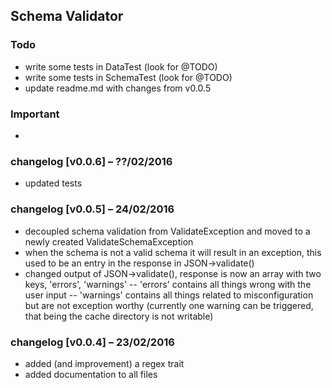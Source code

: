 ## Schema Validator

### Todo
- write some tests in DataTest (look for @TODO)
- write some tests in SchemaTest (look for @TODO)
- update readme.md with changes from v0.0.5

### Important
-

### changelog [v0.0.6] – ??/02/2016
- updated tests


### changelog [v0.0.5] – 24/02/2016
- decoupled schema validation from ValidateException and moved to a newly created ValidateSchemaException
- when the schema is not a valid schema it will result in an exception, this used to be an entry in the response in JSON->validate()
- changed output of JSON->validate(), response is now an array with two keys, 'errors', 'warnings'
-- 'errors' contains all things wrong with the user input
-- 'warnings' contains all things related to misconfiguration but are not exception worthy (currently one warning can be triggered, that being the cache directory is not writable)


### changelog [v0.0.4] – 23/02/2016
- added (and improvement) a regex trait
- added documentation to all files